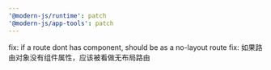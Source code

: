 ```yaml
---
'@modern-js/runtime': patch
'@modern-js/app-tools': patch
---
```


fix: if a route dont has component, should be as a no-layout route
fix: 如果路由对象没有组件属性，应该被看做无布局路由
